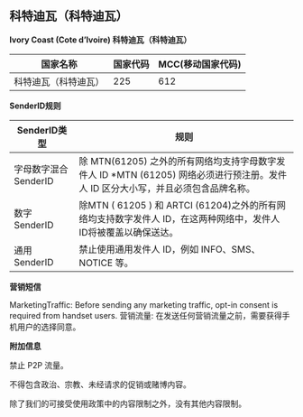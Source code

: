## 科特迪瓦（科特迪瓦）

__Ivory Coast (Cote d’Ivoire) 科特迪瓦（科特迪瓦）__

| 国家名称       | 国家代码 | MCC(移动国家代码) |
|------------|------|-------------|
| 科特迪瓦（科特迪瓦） | 225  | 612         |

__SenderID规则__

| SenderID类型     | 规则                                                                                |
|----------------|-----------------------------------------------------------------------------------|
| 字母数字混合SenderID | 除 MTN(61205) 之外的所有网络均支持字母数字发件人 ID *MTN (61205) 网络必须进行预注册。发件人 ID 区分大小写，并且必须包含品牌名称。 |
| 数字SenderID     | 	除MTN ( 61205 ) 和 ARTCI (61204)之外的所有网络均支持数字发件人 ID，在这两种网络中，发件人 ID将被覆盖以确保送达。        |
| 通用SenderID     | 禁止使用通用发件人 ID，例如 INFO、SMS、NOTICE 等。                                                |


__营销短信__

MarketingTraffic: Before sending any marketing traffic, opt-in consent is required from handset users.
营销流量: 在发送任何营销流量之前，需要获得手机用户的选择同意。


__附加信息__

禁止 P2P 流量。

不得包含政治、宗教、未经请求的促销或赌博内容。

除了我们的可接受使用政策中的内容限制之外，没有其他内容限制。

